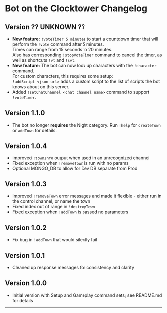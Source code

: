 # Bot on the Clocktower Changelog

## Version ?? UNKNOWN ??

* **New feature:** `!voteTimer 5 minutes` to start a countdown timer that will perform the `!vote` command after 5 minutes.</br>Times can range from 15 seconds to 20 minutes.</br>Also has corresponding `!stopVoteTimer` command to cancel the timer, as well as shortcuts `!vt` and `!svt`.
* **New feature:** The bot can now look up characters with the `!character` command.</br>For custom characters, this requires some setup:</br>`!addScript <json url>` adds a custom script to the list of scripts the bot knows about on this server.
* Added `!setChatChannel <chat channel name>` command to support `!voteTimer`.

## Version 1.1.0

* The bot no longer **requires** the Night category. Run `!help` for `createTown` or `addTown` for details.

## Version 1.0.4

* Improved `!townInfo` output when used in an unrecognized channel
* Fixed exception when `!removeTown` is run with no params
* Optional MONGO_DB to allow for Dev DB separate from Prod

## Version 1.0.3

* Improved `!removeTown` error messages and made it flexible - either run in the control channel, or name the town
* Fixed index out of range in `!destroyTown`
* Fixed exception when `!addTown` is passed no parameters

## Version 1.0.2

* Fix bug in `!addTown` that would silently fail

## Version 1.0.1

* Cleaned up response messages for consistency and clarity

## Version 1.0.0

* Initial version with Setup and Gameplay command sets; see README.md for details

---